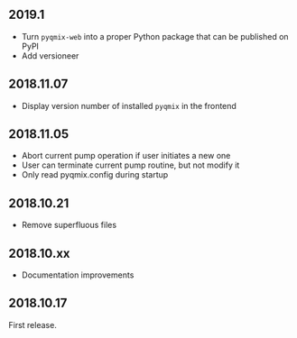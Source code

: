 2019.1
------
- Turn `pyqmix-web` into a proper Python package that can be published on PyPI
- Add versioneer

2018.11.07
----------
- Display version number of installed `pyqmix` in the frontend

2018.11.05
----------
- Abort current pump operation if user initiates a new one
- User can terminate current pump routine, but not modify it   
- Only read pyqmix.config during startup

2018.10.21
----------
- Remove superfluous files

2018.10.xx
----------
- Documentation improvements

2018.10.17
----------
First release.
